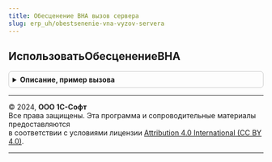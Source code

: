 ```yaml
---
title: Обесценение ВНА вызов сервера
slug: erp_uh/obestsenenie-vna-vyzov-servera
---
```



## ИспользоватьОбесценениеВНА
<details style="margin: 1em 0; padding: 0.5em; border: 1px solid #ccc; border-radius: 6px;">

<summary style="font-weight: bold; cursor: pointer;">Описание, пример вызова</summary>

```bsl

// Использовать обесценение ВНА.
//
// Возвращаемое значение:
//  Булево - Использовать обесценение ВНА
Функция ИспользоватьОбесценениеВНА() Экспорт
```

Пример вызова
```bsl
Результат = ОбесценениеВНАВызовСервера.ИспользоватьОбесценениеВНА() 
```
</details>

---

© 2024, **ООО 1С-Софт**  
Все права защищены. Эта программа и сопроводительные материалы предоставляются  
в соответствии с условиями лицензии [Attribution 4.0 International (CC BY 4.0)](https://creativecommons.org/licenses/by/4.0/legalcode).

---
